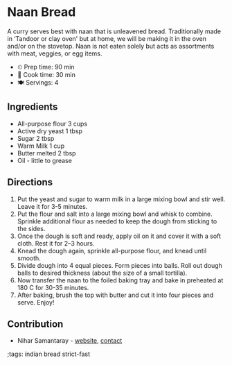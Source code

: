 # Naan Bread

A curry serves best with naan that is unleavened bread. Traditionally made in
‘Tandoor or clay oven' but at home, we will be making it in the oven and/or on
the stovetop. Naan is not eaten solely but acts as assortments with meat,
veggies, or egg items.

- ⏲ Prep time: 90 min
- 🍳 Cook time: 30 min
- 🍽 Servings: 4

## Ingredients

- All-purpose flour 3 cups
- Active dry yeast 1 tbsp
- Sugar 2 tbsp
- Warm Milk 1 cup
- Butter melted 2 tbsp
- Oil - little to grease

## Directions

1. Put the yeast and sugar to warm milk in a large mixing bowl and stir well. Leave it for 3-5 minutes.
2. Put the flour and salt into a large mixing bowl and whisk to combine.  Sprinkle additional flour as needed to keep the dough from sticking to the sides.
3. Once the dough is soft and ready, apply oil on it and cover it with a soft cloth. Rest it for 2–3 hours.
4. Knead the dough again, sprinkle all-purpose flour, and knead until smooth.
5. Divide dough into 4 equal pieces. Form pieces into balls. Roll out dough balls to desired thickness (about the size of a small tortilla).
6. Now transfer the naan to the foiled baking tray and bake in preheated at 180 C for 30-35 minutes.
7. After baking, brush the top with butter and cut it into four pieces and serve. Enjoy!

## Contribution

- Nihar Samantaray - [website](https://nihars.com), [contact](mailto:i@nihars.com)

;tags: indian bread strict-fast
